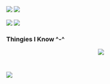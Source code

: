<div id="cool-group">
  <img src="https://lanyard.cnrad.dev/api/1247056709881692165?showDisplayName=true&hideActivity=true"/>
  <img src="https://spotify-github-profile.kittinanx.com/api/view?uid=31znmbixpzaoquronm2udr4lxykq&cover_image=true&theme=natemoo-re&show_offline=false&background_color=000000&interchange=false&bar_color=ff005c&bar_color_cover=false">
</div>
</br>
<div id="stats">
  <img src="https://github-readme-stats.vercel.app/api?username=lovely-kui&theme=omni&show_icons=true"/>
  <img src="https://github-readme-stats.vercel.app/api/top-langs/?username=lovely-kui&theme=omni&show_icons=true"/>
</div>
<h3>Thingies I Know ^-^</h3>
<div id="knowledge">
  <p align="center">
    <img src="https://skillicons.dev/icons?i=ts,js,python,lua,go,cs,sass,tailwind,react,solidjs,threejs,graphql,cassandra,postgresql,mongodb"/>
  </p>
</div
</br>
</br>
<div id="counters">
  <p align="left">
    <img src="https://visitcount.itsvg.in/api?id=cookie-kui&label=Profile%20Views&color=5&icon=5&pretty=true"/>
  </p>
</div>
